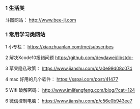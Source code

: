 ### 1 生活类 
斗图网站： http://www.bee-ji.com

### 1 常用学习类网站

1 小专栏： https://xiaozhuanlan.com/me/subscribes

2 解决Xcode10报错问题 https://github.com/devdawei/libstdc-

3 苹果隐私政策： https://www.jianshu.com/p/a0e99d08c074

4 mac 好用的几个软件： https://sspai.com/post/41477

5 Wifi 破解密码： http://www.imlifengfeng.com/blog/?cat=124

6 微信控制电脑： https://www.jianshu.com/p/c56e0b943ee7